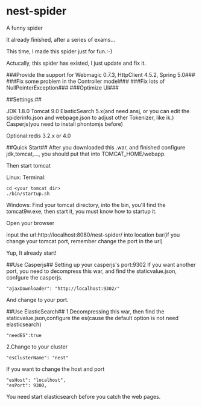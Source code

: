 # nest-spider
A funny spider


It already finished, after a series of exams...

This time, I made this spider just for fun.:-)

Actucally, this spider has existed, I just update and fix it.

###Provide the support for Webmagic 0.7.3, HttpClient 4.5.2, Spring 5.0###
###Fix some problem in the Controller model###
###Fix lots of NullPointerException###
###Optimize UI###

##Settings:##

JDK 1.8.0
Tomcat 9.0
ElasticSearch 5.x(and need ansj, or you can edit the spiderinfo.json and webpage.json to adjust other Tokenizer, like ik.)
Casperjs(you need to install phontomjs before)

Optional:redis 3.2.x or 4.0

##Quick Start##
After you downloaded this .war, and finished configure jdk,tomcat,..., you should put that into TOMCAT_HOME/webapp.

Then start tomcat

Linux:
Terminal:
```
cd <your tomcat dir>
./bin/startup.sh
```

Windows:
Find your tomcat directory, into the bin, you'll find the tomcat9w.exe, then start it, you must know how to startup it.

Open your browser

input the url:http://localhost:8080/nest-spider/ into location bar(if you change your tomcat port, remember change the port in the url)

Yup, It already start!

##Use Casperjs##
Setting up your casperjs's port:9302
If you want another port, you need to decompress this war, and find the staticvalue.json, confgure the casperjs.
```
"ajaxDownloader": "http://localhost:9302/" 
```
And change to your port.

##Use ElasticSearch##
1.Decompressing this war, then find the staticvalue.json,configure the es(cause the default option is not need elasticsearch)
```
"needES":true
```
2.Change to your cluster
```
"esClusterName": "nest"
```

If you want to change the host and port
```
"esHost": "localhost",
"esPort": 9300,
```

You need start elasticsearch before you catch the web pages.
